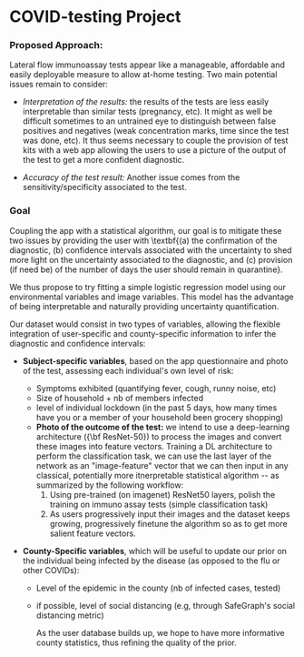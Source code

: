 # COVID-testing Project


### Proposed Approach: 

Lateral flow immunoassay tests appear like a manageable, affordable and easily deployable measure to allow at-home testing. Two main potential issues remain to consider:
    
- *Interpretation of the results:* the results of the tests are less easily interpretable than similar tests (pregnancy, etc). It might as well be difficult sometimes to an untrained eye to distinguish between false positives and negatives (weak concentration marks, time since the test was done, etc). It thus seems necessary to couple the provision of test kits with a web app allowing the users to use a picture of the output of the test to get a more confident diagnostic.
    
- *Accuracy of the test result:* Another issue comes from the sensitivity/specificity associated to the test.


### Goal

Coupling the app with a statistical algorithm, our goal is to mitigate these two issues by providing the user with \textbf{(a) the confirmation of the diagnostic, (b) confidence intervals associated with the uncertainty to shed more light on the uncertainty associated to the diagnostic,  and (c) provision (if need be) of the number of days the user should remain in quarantine}.

We thus propose to try fitting a simple logistic regression model using our environmental variables and image variables.
This model has the advantage of being interpretable and naturally providing uncertainty quantification. 

Our dataset would consist in two types of variables, allowing the flexible integration of user-specific and county-specific information to infer the diagnostic and confidence intervals:

- __Subject-specific variables__, based on the app questionnaire and photo of the test, assessing each individual's own level of risk:
   - Symptoms exhibited (quantifying fever, cough, runny noise, etc)
   - Size of household + nb of members infected
   - level of individual lockdown (in the past 5 days, how many times have you or a member of your household been grocery shopping)
   - __Photo of the outcome of the test:__ we intend to use a deep-learning architecture ({\bf ResNet-50}) to process the images and convert these images into feature vectors. Training a DL architecture to perform the classification task, we can use the last layer of the network as an "image-feature" vector that we can then input in any classical, potentially more itnerpretable statistical algorithm -- as summarized by the following workflow:
     1. Using pre-trained (on imagenet) ResNet50 layers, polish the training on immuno assay tests (simple classification task)
     2. As users progressively input their images and the dataset keeps growing, progressively finetune the algorithm so as to get more salient feature vectors.

- __County-Specific variables__, which will be useful to update our prior on the individual being infected by the disease (as opposed to the flu or other COVIDs):
  - Level of the epidemic in the county (nb of infected cases, tested)
  - if possible, level of social distancing (e.g, through SafeGraph's social distancing metric)

    As the user database builds up, we hope to have more informative county statistics, thus refining the quality of the prior.
